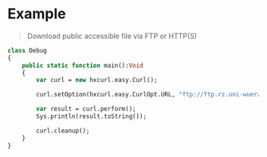 # Example

> Download public accessible file via FTP or HTTP(S)

```haxe
class Debug
{
    public static function main():Void
    {
        var curl = new hxcurl.easy.Curl();

        curl.setOption(hxcurl.easy.CurlOpt.URL, "ftp://ftp.rz.uni-wuerzburg.de/pub/linux/debian/README");

        var result = curl.perform();
        Sys.println(result.toString());

        curl.cleanup();
    }
}
```